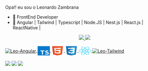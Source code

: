 Opa!! eu sou o Leonardo Zambrana

- 🔭 FrontEnd Developer
- 🌱 Angular | Tailwind | Typescript | Node.JS | Nest.js | React.js | ReactNative |  
<div align="center">
  <a href="https://github.com/leozambrana">
  <img height="150em" src="https://github-readme-stats.vercel.app/api?username=leozambrana&show_icons=true&theme=midnight-purple&include_all_commits=true&count_private=true"/>
  <img height="130em" src="https://github-readme-stats.vercel.app/api/top-langs/?username=leozambrana&layout=compact&langs_count=7&theme=midnight-purple"/>
</div>
<div style="display: inline_block"><br>
  <img align="center" alt="Leo-Angular" height="30" width="40" src="https://cdn.jsdelivr.net/gh/devicons/devicon/icons/angularjs/angularjs-plain.svg" /">
  <img align="center" alt="Leo-Ts" height="30" width="40" src="https://raw.githubusercontent.com/devicons/devicon/master/icons/typescript/typescript-plain.svg"> 
  <img align="center" alt="Leo-HTML" height="30" width="40" src="https://raw.githubusercontent.com/devicons/devicon/master/icons/html5/html5-original.svg">
  <img align="center" alt="Leo-CSS" height="30" width="40" src="https://raw.githubusercontent.com/devicons/devicon/master/icons/css3/css3-original.svg">
  <img align="center" alt="Leo-React" height="30" width="40" src="https://raw.githubusercontent.com/devicons/devicon/master/icons/react/react-original.svg">
  <img align="center" alt="Leo-Tailwind" height="30" width="40" src="https://raw.githubusercontent.com/CyrisXD/CyrisXD/master/assets/TailwindCSS.png">
</div>
<br>
<div> 
  <a href="https://instagram.com/leoczambrana" target="_blank"><img src="https://img.shields.io/badge/-Instagram-%23E4405F?style=for-the-badge&logo=instagram&logoColor=white" target="_blank"></a>
  <a href = "mailto:leonardozambrana1@unesc.net"><img src="https://img.shields.io/badge/-Gmail-%23333?style=for-the-badge&logo=gmail&logoColor=white" target="_blank"></a>
  <a href="https://www.linkedin.com/in/leonardo-zambrana-857171226" target="_blank"><img src="https://img.shields.io/badge/-LinkedIn-%230077B5?style=for-the-badge&logo=linkedin&logoColor=white" target="_blank"></a> 
</div>
</div>
